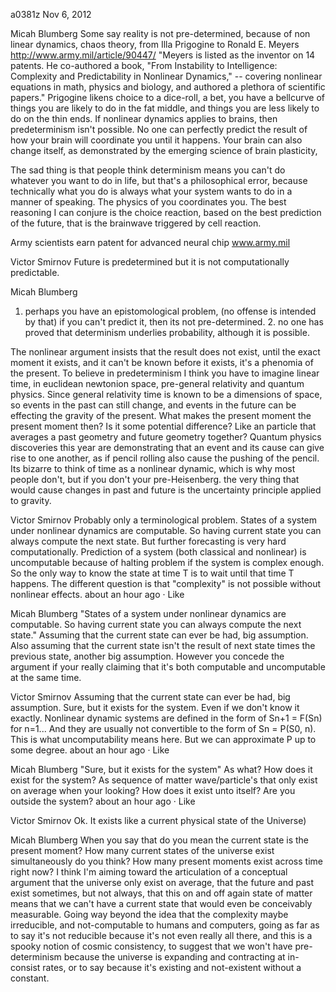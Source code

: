 a0381z
Nov 6, 2012

Micah Blumberg
Some say reality is not pre-determined, because of non linear dynamics, chaos theory, from Illa Prigogine to Ronald E. Meyers http://www.army.mil/article/90447/ "Meyers is listed as the inventor on 14 patents. He co-authored a book, "From Instability to Intelligence: Complexity and Predictability in Nonlinear Dynamics," -- covering nonlinear equations in math, physics and biology, and authored a plethora of scientific papers." Prigogine likens choice to a dice-roll, a bet, you have a bellcurve of things you are likely to do in the fat middle, and things you are less likely to do on the thin ends. If nonlinear dynamics applies to brains, then predeterminism isn't possible. No one can perfectly predict the result of how your brain will coordinate you until it happens. Your brain can also change itself, as demonstrated by the emerging science of brain plasticity,

The sad thing is that people think determinism means you can't do whatever you want to do in life, but that's a philosophical error, because technically what you do is always what your system wants to do in a manner of speaking. The physics of you coordinates you. The best reasoning I can conjure is the choice reaction, based on the best prediction of the future, that is the brainwave triggered by cell reaction.

Army scientists earn patent for advanced neural chip
www.army.mil

Victor Smirnov
Future is predetermined but it is not computationally predictable.

Micah Blumberg
1. perhaps you have an epistomological problem, (no offense is intended by that) if you can't predict it, then its not pre-determined. 2. no one has proved that determinism underlies probability, although it is possible.

The nonlinear argument insists that the result does not exist, until the exact moment it exists, and it can't be known before it exists, it's a phenomia of the present. To believe in predeterminism I think you have to imagine linear time, in euclidean newtonion space, pre-general relativity and quantum physics. Since general relativity time is known to be a dimensions of space, so events in the past can still change, and events in the future can be effecting the gravity of the present. What makes the present moment the present moment then? Is it some potential difference? Like an particle that averages a past geometry and future geometry together? Quantum physics discoveries this year are demonstrating that an event and its cause can give rise to one another, as if pencil rolling also cause the pushing of the pencil. Its bizarre to think of time as a nonlinear dynamic, which is why most people don't, but if you don't your pre-Heisenberg. the very thing that would cause changes in past and future is the uncertainty principle applied to gravity.

Victor Smirnov
Probably only a terminological problem. States of a system under nonlinear dynamics are computable. So having current state you can always compute the next state. But further forecasting is very hard computationally.
Prediction of a system (both classical and nonlinear) is uncomputable because of halting problem if the system is complex enough. So the only way to know the state at time T is to wait until that time T happens. 
The different question is that "complexity" is not possible without nonlinear effects.
about an hour ago · Like

Micah Blumberg
"States of a system under nonlinear dynamics are computable. So having current state you can always compute the next state."
Assuming that the current state can ever be had, big assumption.
Also assuming that the current state isn't the result of next state times the previous state, another big assumption.
However you concede the argument if your really claiming that it's both computable and uncomputable at the same time.

Victor Smirnov 
Assuming that the current state can ever be had, big assumption.
Sure, but it exists for the system. Even if we don't know it exactly. 
Nonlinear dynamic systems are defined in the form of Sn+1 = F(Sn) for n=1... 
And they are usually not convertible to the form of Sn = P(S0, n). This is what uncomputability means here. But we can approximate P up to some degree.
about an hour ago · Like

Micah Blumberg
"Sure, but it exists for the system" As what? How does it exist for the system? As sequence of matter wave/particle's that only exist on average when your looking? How does it exist unto itself? Are you outside the system?
about an hour ago · Like

Victor Smirnov
Ok. It exists like a current physical state of the Universe)

Micah Blumberg
When you say that do you mean the current state is the present moment? How many current states of the universe exist simultaneously do you think? How many present moments exist across time right now?
I think I'm aiming toward the articulation of a conceptual argument that the universe only exist on average, that the future and past exist sometimes, but not always, that this on and off again state of matter means that we can't have a current state that would even be conceivably measurable. Going way beyond the idea that the complexity maybe irreducible, and not-computable to humans and computers, going as far as to say it's not reducible because it's not even really all there, and this is a spooky notion of cosmic consistency, to suggest that we won't have pre-determinism because the universe is expanding and contracting at in-consist rates, or to say because it's existing and not-existent without a constant.   

